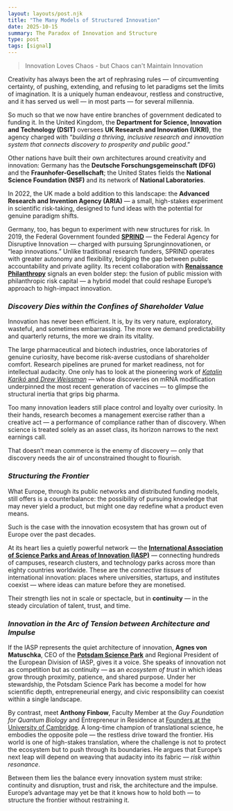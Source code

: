 ```yaml
---
layout: layouts/post.njk
title: "The Many Models of Structured Innovation"
date: 2025-10-15
summary: The Paradox of Innovation and Structure
type: post
tags: [signal]
---
```





> Innovation Loves Chaos - but Chaos can't Maintain Innovation

Creativity has always been the art of rephrasing rules — of circumventing certainty, of pushing, extending, and refusing to let paradigms set the limits of imagination. It is a uniquely human endeavour, restless and constructive, and it has served us well — in most parts — for several millennia.

So much so that we now have entire branches of government dedicated to funding it. In the United Kingdom, the **Department for Science, Innovation and Technology (DSIT)** oversees **UK Research and Innovation (UKRI)**, the agency charged with “*building a thriving, inclusive research and innovation system that connects discovery to prosperity and public good*.”

Other nations have built their own architectures around creativity and innovation: Germany has the **Deutsche Forschungsgemeinschaft (DFG)** and the **Fraunhofer-Gesellschaft**; the United States fields the **National Science Foundation (NSF)** and its network of **National Laboratories**.

In 2022, the UK made a bold addition to this landscape: the **Advanced Research and Invention Agency (ARIA)** — a small, high-stakes experiment in scientific risk-taking, designed to fund ideas with the potential for genuine paradigm shifts.

Germany, too, has begun to experiment with new structures for risk. In 2019, the Federal Government founded [**SPRIND**](https://www.sprind.org/en) — the Federal Agency for Disruptive Innovation — charged with pursuing Sprunginnovationen, or “leap innovations.” Unlike traditional research funders, SPRIND operates with greater autonomy and flexibility, bridging the gap between public accountability and private agility. Its recent collaboration with [**Renaissance Philanthropy**](https://www.renaissancephilanthropy.org/news-and-insights/renaissance-philanthropy-and-sprind-partner-on-big-if-true-science-accelerator) signals an even bolder step: the fusion of public mission with philanthropic risk capital — a hybrid model that could reshape Europe’s approach to high-impact innovation.

### *Discovery Dies within the Confines of Shareholder Value*

Innovation has never been efficient. It is, by its very nature, exploratory, wasteful, and sometimes embarrassing. The more we demand predictability and quarterly returns, the more we drain its vitality.

The large pharmaceutical and biotech industries, once laboratories of genuine curiosity, have become risk-averse custodians of shareholder comfort. Research pipelines are pruned for market readiness, not for intellectual audacity. One only has to look at the pioneering work of [*Katalin Karikó* and *Drew Weissman*](https://www.nobelprize.org/prizes/medicine/2023/press-release/) — whose discoveries on mRNA modification underpinned the most recent generation of vaccines — to glimpse the structural inertia that grips big pharma.

Too many innovation leaders still place control and loyalty over curiosity. In their hands, research becomes a management exercise rather than a creative act — a performance of compliance rather than of discovery. When science is treated solely as an asset class, its horizon narrows to the next earnings call.

That doesn’t mean commerce is the enemy of discovery — only that discovery needs the air of unconstrained thought to flourish.


### *Structuring the Frontier*

What Europe, through its public networks and distributed funding models, still offers is a counterbalance: the possibility of pursuing knowledge that may never yield a product, but might one day redefine what a product even means.  

Such is the case with the innovation ecosystem that has grown out of Europe over the past decades.  

At its heart lies a quietly powerful network — the [**International Association of Science Parks and Areas of Innovation (IASP)**](https://www.iasp.ws/) — connecting hundreds of campuses, research clusters, and technology parks across more than eighty countries worldwide. These are the *connective tissues* of international innovation: places where universities, startups, and institutes coexist — where ideas can mature before they are monetised.  

Their strength lies not in scale or spectacle, but in **continuity** — in the steady circulation of talent, trust, and time.  

### *Innovation in the Arc of Tension between Architecture and Impulse*

If the IASP represents the quiet architecture of innovation, **Agnes von Matuschka**, CEO of the [**Potsdam Science Park**](https://www.potsdam-sciencepark.de/) and Regional President of the European Division of IASP, gives it a voice. She speaks of innovation not as competition but as continuity — as an *ecosystem of trust* in which ideas grow through proximity, patience, and shared purpose. Under her stewardship, the Potsdam Science Park has become a model for how scientific depth, entrepreneurial energy, and civic responsibility can coexist within a single landscape.  

By contrast, meet **Anthony Finbow**, Faculty Member at the *Guy Foundation for Quantum Biology* and Entrepreneur in Residence at [Founders at the University of Cambridge](https://founders.cam.ac.uk/). A long-time champion of translational science, he embodies the opposite pole — the restless drive toward the frontier. His world is one of high-stakes translation, where the challenge is not to protect the ecosystem but to push through its boundaries. He argues that Europe’s next leap will depend on weaving that audacity into its fabric — *risk within resonance*.  

Between them lies the balance every innovation system must strike: continuity and disruption, trust and risk, the architecture and the impulse. Europe’s advantage may yet be that it knows how to hold both — to structure the frontier without restraining it.

